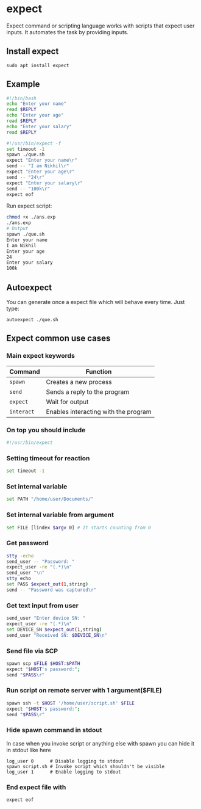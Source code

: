 # expect

Expect command or scripting language works with scripts that expect user
inputs. It automates the task by providing inputs.

## Install expect
```
sudo apt install expect
```

## Example

```bash title="que.sh"
#!/bin/bash
echo "Enter your name"
read $REPLY
echo "Enter your age"
read $REPLY
echo "Enter your salary"
read $REPLY
```


```bash title="ans.exp"
#!/usr/bin/expect -f
set timeout -1
spawn ./que.sh
expect "Enter your name\r"
send -- "I am Nikhil\r"
expect "Enter your age\r"
send -- "24\r"
expect "Enter your salary\r"
send -- "100k\r"
expect eof
```

Run expect script:

```bash
chmod +x ./ans.exp
./ans.exp
# Output
spawn ./que.sh
Enter your name
I am Nikhil
Enter your age
24
Enter your salary
100k
```
    

## Autoexpect
You can generate once a expect file which will behave every time. Just
type:

    autoexpect ./que.sh  


## Expect common use cases

### Main expect keywords

| Command      | Function                          |
| -----------  | ------------------------------------ |
| `spawn`      | Creates a new process  |
| `send`       | Sends a reply to the program |
| `expect`     | Wait for output |
| `interact`   | Enables interacting with the program |

### On top you should include

```bash
#!/usr/bin/expect
```

    

### Setting timeout for reaction

```bash
set timeout -1
```

    

### Set internal variable

```bash
set PATH "/home/user/Documents/"
```

    

### Set internal variable from argument

```bash
set FILE [lindex $argv 0] # It starts counting from 0
```

    

### Get password

```bash
stty -echo
send_user -- "Password: "
expect_user -re "(.*)\n"
send_user "\n"
stty echo
set PASS $expect_out(1,string)
send -- "Password was captured\r"
```



### Get text input from user

```bash
send_user "Enter device SN: "
expect_user -re "(.*)\n"
set DEVICE_SN $expect_out(1,string)
send_user "Received SN: $DEVICE_SN\n"
```



### Send file via SCP

```bash
spawn scp $FILE $HOST:$PATH
expect "$HOST's password:";
send "$PASS\r"
```



### Run script on remote server with 1 argument($FILE)

```bash
spawn ssh -t $HOST '/home/user/script.sh' $FILE 
expect "$HOST's password:";
send "$PASS\r"
```



### Hide spawn command in stdout


In case when you invoke script or anything else with spawn you can hide it in stdout like here

```
log_user 0      # Disable logging to stdout
spawn script.sh # Invoke script which shouldn't be visible
log_user 1      # Enable logging to stdout
```


### End expect file with

```bash
expect eof
```
